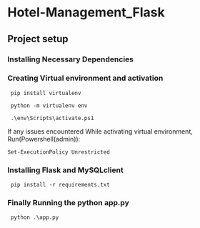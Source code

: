 # Hotel-Management_Flask

## Project setup

### Installing Necessary Dependencies

### Creating Virtual environment and activation

```
 pip install virtualenv

 python -m virtualenv env

 .\env\Scripts\activate.ps1
```

If any issues encountered While activating virtual environment, Run(Powershell(admin)):

```
Set-ExecutionPolicy Unrestricted
```

### Installing Flask and MySQLclient

```
 pip install -r requirements.txt
```

### Finally Running the python app.py

```
 python .\app.py
```
